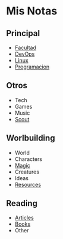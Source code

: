 # Mis Notas

## Principal

* [Facultad](Notas-Facultad/Facultad)
* [DevOps](Notas-DevOps/DevOps)
* [Linux](Notas-Linux/Linux)
* [Programacion](Notas-Programacion/Programacion)

## Otros

* Tech
* Games
* Music
* [Scout](Notas-Scout/Scout)

## Worlbuilding

* World
* Characters
* [Magic](Notas-Worldbuilding/Magic)
* Creatures
* Ideas
* [Resources](Notas-Worldbuilding/Resources)

## Reading

* [Articles](Leer-Articulos/Articles)
* [Books](Leer-Libros/Books)
* Other
